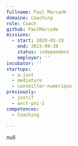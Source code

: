 ```yaml
---
fullname: Paul Marcadé
domaine: Coaching
role: Coach
github: PaulMarcade
missions:
  - start: 2020-03-19
    end: 2023-09-30
    status: independent
    employer: ''
incubator: ''
startups:
  - a-just
  - mediature
  - conseiller-numerique
previously:
  - justif
  - anct-pni-1
competences:
  - Coaching

---
```

null
